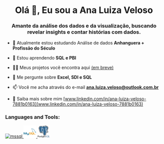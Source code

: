 <h1 align="center">Olá 👋, Eu sou a Ana Luiza Veloso</h1>
<h3 align="center">Amante da análise dos dados e da visualização, buscando revelar insights e contar histórias com dados.</h3>

- 🔭 Atualmente estou estudando Análise de dados **Anhanguera + Profissão do Século**

- 🌱 Estou aprendendo **SQL e PBI**

- 👨‍💻 Meus projetos você encontra aqui [(em breve)]()

- 💬 Me pergunte sobre **Excel, SDI e SQL**

- 📫 Você me acha através do e-mail **ana.luiza.veloso@outlook.com.br**

- 📄 Saiba mais sobre mim [www.linkedin.com/in/ana-luiza-veloso-7881b0163](www.linkedin.com/in/ana-luiza-veloso-7881b0163)


<h3 align="left">Languages and Tools:</h3>
<p align="left"> <a href="https://www.microsoft.com/en-us/sql-server" target="_blank" rel="noreferrer"> <img src="https://www.svgrepo.com/show/303229/microsoft-sql-server-logo.svg" alt="mssql" width="40" height="40"/> </a> <a href="https://www.mysql.com/" target="_blank" rel="noreferrer"> <img src="https://raw.githubusercontent.com/devicons/devicon/master/icons/mysql/mysql-original-wordmark.svg" alt="mysql" width="40" height="40"/> </a> <a href="https://www.postgresql.org" target="_blank" rel="noreferrer"> <img src="https://raw.githubusercontent.com/devicons/devicon/master/icons/postgresql/postgresql-original-wordmark.svg" alt="postgresql" width="40" height="40"/> </a> </p>

<!--
### Hi there 👋

<!--
**analuizaveloso/analuizaveloso** is a ✨ _special_ ✨ repository because its `README.md` (this file) appears on your GitHub profile.

Here are some ideas to get you started:

- 🔭 I’m currently working on ...
- 🌱 I’m currently learning ...
- 👯 I’m looking to collaborate on ...
- 🤔 I’m looking for help with ...
- 💬 Ask me about ...
- 📫 How to reach me: ...
- 😄 Pronouns: ...
- ⚡ Fun fact: ...
-->
